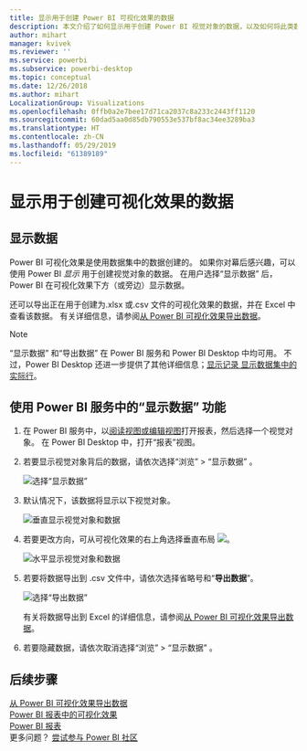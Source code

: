 ```yaml
---
title: 显示用于创建 Power BI 可视化效果的数据
description: 本文介绍了如何显示用于创建 Power BI 视觉对象的数据，以及如何将此类数据导出到 .csv 文件中。
author: mihart
manager: kvivek
ms.reviewer: ''
ms.service: powerbi
ms.subservice: powerbi-desktop
ms.topic: conceptual
ms.date: 12/26/2018
ms.author: mihart
LocalizationGroup: Visualizations
ms.openlocfilehash: 0ffb0a2e7bee17d71ca2037c8a233c2443ff1120
ms.sourcegitcommit: 60dad5aa0d85db790553e537bf8ac34ee3289ba3
ms.translationtype: HT
ms.contentlocale: zh-CN
ms.lasthandoff: 05/29/2019
ms.locfileid: "61389189"
---
```

# <a name="show-the-data-that-was-used-to-create-the-visualization"></a>显示用于创建可视化效果的数据
## <a name="show-data"></a>显示数据
Power BI 可视化效果是使用数据集中的数据创建的。 如果你对幕后感兴趣，可以使用 Power BI *显示* 用于创建视觉对象的数据。 在用户选择“显示数据”  后，Power BI 在可视化效果下方（或旁边）显示数据。

还可以导出正在用于创建为.xlsx 或.csv 文件的可视化效果的数据，并在 Excel 中查看该数据。 有关详细信息，请参阅[从 Power BI 可视化效果导出数据](power-bi-visualization-export-data.md)。

> [!NOTE]
> “显示数据”  和“导出数据”  在 Power BI 服务和 Power BI Desktop 中均可用。 不过，Power BI Desktop 还进一步提供了其他详细信息；[显示记录  显示数据集中的实际行](../desktop-see-data-see-records.md)。
> 
> 

## <a name="using-show-data-in-power-bi-service"></a>使用 Power BI 服务中的“显示数据”  功能
1. 在 Power BI 服务中，以[阅读视图或编辑视图](../service-interact-with-a-report-in-editing-view.md)打开报表，然后选择一个视觉对象。  在 Power BI Desktop 中，打开“报表”视图。
2. 若要显示视觉对象背后的数据，请依次选择“浏览”   > “显示数据”  。
   
   ![选择“显示数据”](media/service-reports-show-data/power-bi-show-data.png)
3. 默认情况下，该数据将显示以下视觉对象。
   
   ![垂直显示视觉对象和数据](media/service-reports-show-data/power-bi-explore-show-data.png)
4. 若要更改方向，可从可视化效果的右上角选择垂直布局 ![](media/service-reports-show-data/power-bi-vertical-icon-new.png)。
   
   ![水平显示视觉对象和数据](media/service-reports-show-data/power-bi-explore-show-data2.png)
5. 若要将数据导出到 .csv 文件中，请依次选择省略号和“**导出数据**”。
   
    ![选择“导出数据”](media/service-reports-show-data/power-bi-export-data-new.png)
   
    有关将数据导出到 Excel 的详细信息，请参阅[从 Power BI 可视化效果导出数据](power-bi-visualization-export-data.md)。
6. 若要隐藏数据，请依次取消选择“浏览”   > “显示数据”  。

## <a name="next-steps"></a>后续步骤
[从 Power BI 可视化效果导出数据](power-bi-visualization-export-data.md)    
[Power BI 报表中的可视化效果](power-bi-report-visualizations.md)    
[Power BI 报表](../consumer/end-user-reports.md)    
更多问题？ [尝试参与 Power BI 社区](http://community.powerbi.com/)

